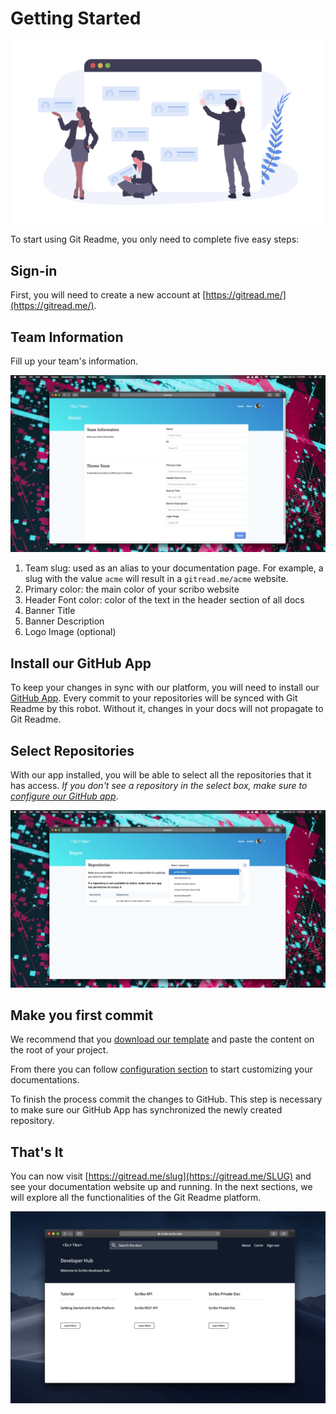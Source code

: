 # Getting Started

![Getting Started](assets/getting-started.png)

To start using Git Readme, you only need to complete five easy steps:

## Sign-in

First, you will need to create a new account at [https://gitread.me/](https://gitread.me/).

## Team Information

Fill up your team's information. 

![Team Information](assets/team-form.jpg)

1. Team slug: used as an alias to your documentation page. For example, a slug with the value `acme` will result in a `gitread.me/acme` website.
2. Primary color: the main color of your scribo website
3. Header Font color: color of the text in the header section of all docs
4. Banner Title
5. Banner Description
6. Logo Image (optional)

## Install our GitHub App

To keep your changes in sync with our platform, you will need to install our [GitHub App](https://github.com/apps/git-readme-robot). Every commit to your repositories will be synced with Git Readme by this robot. Without it, changes in your docs will not propagate to Git Readme.

## Select Repositories

With our app installed, you will be able to select all the repositories that it has access. *If you don't see a repository in the select box, make sure to [configure our GitHub app](https://github.com/apps/git-readme-robot)*. 

![Repository selection](assets/repository-form.jpg)

## Make you first commit

We recommend that you [download our template](https://github.com/scribo-dev/gitreadme-public-docs/archive/master.zip) and paste the content on the root of your project.

From there you can follow [configuration section](config) to start customizing your documentations.

To finish the process commit the changes to GitHub. This step is necessary to make sure our GitHub App has synchronized the newly created repository.

## That's It

You can now visit [https://gitread.me/slug](https://gitread.me/SLUG) and see your documentation website up and running. In the next sections, we will explore all the functionalities of the Git Readme platform.

![Documentation Website](assets/doc-website.jpg)
